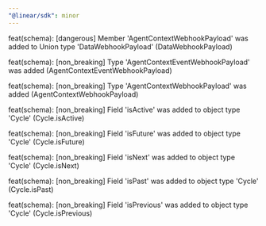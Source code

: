 ```yaml
---
"@linear/sdk": minor
---
```



feat(schema): [dangerous] Member 'AgentContextWebhookPayload' was added to Union type 'DataWebhookPayload' (DataWebhookPayload)

feat(schema): [non_breaking] Type 'AgentContextEventWebhookPayload' was added (AgentContextEventWebhookPayload)

feat(schema): [non_breaking] Type 'AgentContextWebhookPayload' was added (AgentContextWebhookPayload)

feat(schema): [non_breaking] Field 'isActive' was added to object type 'Cycle' (Cycle.isActive)

feat(schema): [non_breaking] Field 'isFuture' was added to object type 'Cycle' (Cycle.isFuture)

feat(schema): [non_breaking] Field 'isNext' was added to object type 'Cycle' (Cycle.isNext)

feat(schema): [non_breaking] Field 'isPast' was added to object type 'Cycle' (Cycle.isPast)

feat(schema): [non_breaking] Field 'isPrevious' was added to object type 'Cycle' (Cycle.isPrevious)